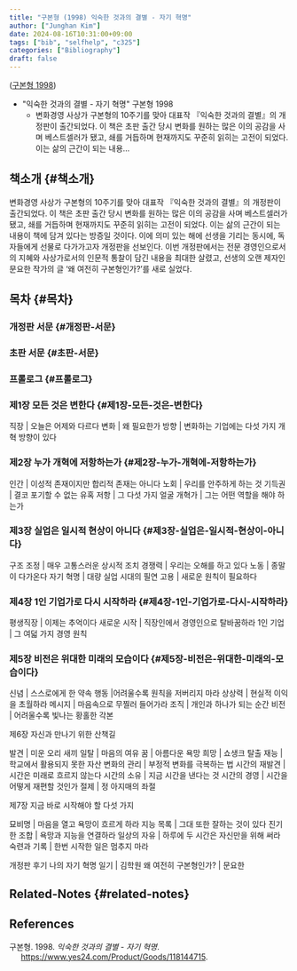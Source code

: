 ```yaml
---
title: "구본형 (1998) 익숙한 것과의 결별 - 자기 혁명"
author: ["Junghan Kim"]
date: 2024-08-16T10:31:00+09:00
tags: ["bib", "selfhelp", "c325"]
categories: ["Bibliography"]
draft: false
---
```


(<a href="#citeproc_bib_item_1">구본형 1998</a>)

-   "익숙한 것과의 결별 - 자기 혁명" 구본형 1998
    -   변화경영 사상가 구본형의 10주기를 맞아 대표작 『익숙한 것과의 결별』의 개정판이 출간되었다. 이 책은 초판 출간 당시 변화를 원하는 많은 이의 공감을 사며 베스트셀러가 됐고, 쇄를 거듭하며 현재까지도 꾸준히 읽히는 고전이 되었다. 이는 삶의 근간이 되는 내용...


## 책소개 {#책소개}

변화경영 사상가 구본형의 10주기를 맞아 대표작 『익숙한 것과의 결별』의 개정판이 출간되었다. 이 책은 초판 출간 당시 변화를 원하는 많은 이의 공감을 사며 베스트셀러가 됐고, 쇄를 거듭하며 현재까지도 꾸준히 읽히는 고전이 되었다. 이는 삶의 근간이 되는 내용이 책에 담겨 있다는 방증일 것이다. 이에 의미 있는 해에 선생을 기리는 동시에, 독자들에게 선물로 다가가고자 개정판을 선보인다. 이번 개정판에서는 전문 경영인으로서의 지혜와 사상가로서의 인문적 통찰이 담긴 내용을 최대한 살렸고, 선생의 오랜 제자인 문요한 작가의 글 ‘왜 여전히 구본형인가?’를 새로 실었다.


## 목차 {#목차}


### 개정판 서문 {#개정판-서문}


### 초판 서문 {#초판-서문}


### 프롤로그 {#프롤로그}


### 제1장 모든 것은 변한다 {#제1장-모든-것은-변한다}

직장 | 오늘은 어제와 다르다 변화 | 왜 필요한가 방향 | 변화하는 기업에는 다섯 가지 개혁 방향이 있다


### 제2장 누가 개혁에 저항하는가 {#제2장-누가-개혁에-저항하는가}

인간 | 이성적 존재이지만 합리적 존재는 아니다 노회 | 우리를 안주하게 하는 것 기득권 | 결코 포기할 수 없는 유혹 저항 | 그 다섯 가지 얼굴 개혁가 | 그는 어떤 역할을 해야 하는가


### 제3장 실업은 일시적 현상이 아니다 {#제3장-실업은-일시적-현상이-아니다}

구조 조정 | 매우 고통스러운 상시적 조치 경쟁력 | 우리는 오해를 하고 있다 노동 | 종말이 다가온다 자기 혁명 | 대량 실업 시대의 필연 고용 | 새로운 원칙이 필요하다


### 제4장 1인 기업가로 다시 시작하라 {#제4장-1인-기업가로-다시-시작하라}

평생직장 | 이제는 추억이다 새로운 시작 | 직장인에서 경영인으로 탈바꿈하라 1인 기업 | 그 여덟 가지 경영 원칙


### 제5장 비전은 위대한 미래의 모습이다 {#제5장-비전은-위대한-미래의-모습이다}

신념 | 스스로에게 한 약속 행동 |어려울수록 원칙을 저버리지 마라 상상력 | 현실적 이익을 초월하라 메시지 | 마음속으로 무찔러 들어가라 조직 | 개인과 하나가 되는 순간 비전 | 어려울수록 빛나는 황홀한 각본

제6장 자신과 만나기 위한 산책길

발견 | 미운 오리 새끼 일탈 | 마음의 여유 꿈 | 아름다운 욕망 희망 | 쇼생크 탈출 재능 | 학교에서 활용되지 못한 자산 변화의 관리 | 부정적 변화를 극복하는 법 시간의 재발견 | 시간은 미래로 흐르지 않는다 시간의 소유 | 지금 시간을 낸다는 것 시간의 경영 | 시간을 어떻게 재편할 것인가 절제 | 정 아지매의 좌절

제7장 지금 바로 시작해야 할 다섯 가지

묘비명 | 마음을 열고 욕망이 흐르게 하라 지능 목록 | 그대 또한 잘하는 것이 있다 진기한 조합 | 욕망과 지능을 연결하라 일상의 자유 | 하루에 두 시간은 자신만을 위해 써라 숙련과 기록 | 한번 시작한 일은 멈추지 마라

개정판 후기 나의 자기 혁명 일기 | 김학원 왜 여전히 구본형인가? | 문요한


## Related-Notes {#related-notes}

## References

<style>.csl-entry{text-indent: -1.5em; margin-left: 1.5em;}</style><div class="csl-bib-body">
  <div class="csl-entry"><a id="citeproc_bib_item_1"></a>구본형. 1998. <i>익숙한 것과의 결별 - 자기 혁명</i>. <a href="https://www.yes24.com/Product/Goods/118144715">https://www.yes24.com/Product/Goods/118144715</a>.</div>
</div>
